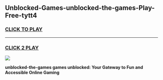 
## Unblocked-Games-unblocked-the-games-Play-Free-tytt4
<h3>
<a href="https://premium76.site?title=unblocked-the-games&ref=18A1">CLICK TO PLAY</a></h3>
<hr>

<h3>
<a href="https://premium76.site?title=unblocked-the-games&ref=18A1">CLICK 2 PLAY</a>
  
</h3>

<a href="https://premium76.site?title=unblocked-the-games&ref=18A1"><img src="https://clearcache.store/games.png"></a>


**unblocked-the-games games unblocked: Your Gateway to Fun and Accessible Online Gaming**
